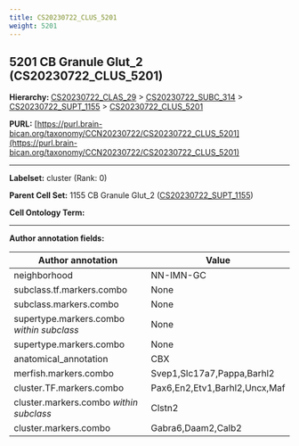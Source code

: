 ```yaml
---
title: CS20230722_CLUS_5201
weight: 5201
---
```

## 5201 CB Granule Glut_2 (CS20230722_CLUS_5201)
<b>Hierarchy: </b>
[CS20230722_CLAS_29](../CS20230722_CLAS_29) >
[CS20230722_SUBC_314](../CS20230722_SUBC_314) >
[CS20230722_SUPT_1155](../CS20230722_SUPT_1155) >
[CS20230722_CLUS_5201](../CS20230722_CLUS_5201)

**PURL:** [https://purl.brain-bican.org/taxonomy/CCN20230722/CS20230722_CLUS_5201](https://purl.brain-bican.org/taxonomy/CCN20230722/CS20230722_CLUS_5201)

---


**Labelset:** cluster (Rank: 0)

**Parent Cell Set:** 1155 CB Granule Glut_2 ([CS20230722_SUPT_1155](../CS20230722_SUPT_1155))



**Cell Ontology Term:** 

[MARKER GENES.]: #


---

[TRANSFERRED ANNOTATIONS.]: #


[AUTHOR ANNOTATION FIELDS.]: #


**Author annotation fields:**

| Author annotation | Value |
|-------------------|-------|
|neighborhood|NN-IMN-GC|
|subclass.tf.markers.combo|None|
|subclass.markers.combo|None|
|supertype.markers.combo _within subclass_|None|
|supertype.markers.combo|None|
|anatomical_annotation|CBX|
|merfish.markers.combo|Svep1,Slc17a7,Pappa,Barhl2|
|cluster.TF.markers.combo|Pax6,En2,Etv1,Barhl2,Uncx,Maf|
|cluster.markers.combo _within subclass_|Clstn2|
|cluster.markers.combo|Gabra6,Daam2,Calb2|
